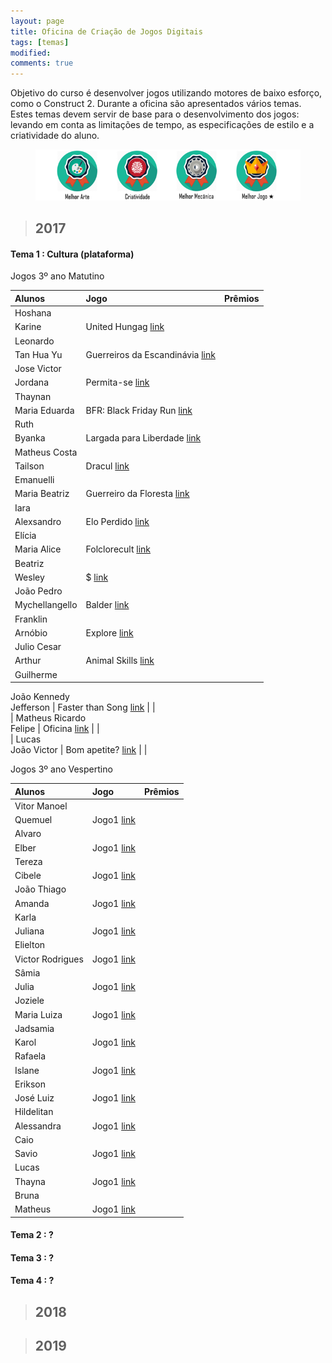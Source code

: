 ```yaml
---
layout: page
title: Oficina de Criação de Jogos Digitais
tags: [temas]
modified: 
comments: true
---
```


Objetivo do curso é desenvolver jogos utilizando motores de baixo esforço, como o Construct 2. Durante a oficina são apresentados vários temas. Estes temas devem servir de base para o desenvolvimento dos jogos: levando em conta as limitações de tempo, as especificações de estilo e a criatividade do aluno.  

<figure>
  <a title="Prêmios"><img src="/images/oficina/premios.png"></a>
</figure>

> ## 2017

#### Tema 1 : Cultura (plataforma)

Jogos 3º ano Matutino  

| Alunos | Jogo | Prêmios |
| :-------------  | :-------------  | :---: |
| Hoshana  
  Karine | United Hungag [link](https://jeovanahoshana.github.io/UnitedHungag) |  |  
| Leonardo  
  Tan Hua Yu | Guerreiros da Escandinávia [link](https://tanhuayu.github.io/Viking) |  |  
| Jose Victor  
Jordana | Permita-se [link](https://zevictor.github.io/Permita-se) |  |  
| Thaynan  
  Maria Eduarda | BFR: Black Friday Run [link](FALTOU) |  |  
| Ruth 
  Byanka | Largada para Liberdade [link](https://cavalcantebya.github.io/Oficina1) |  |  
| Matheus Costa  
  Tailson | Dracul [link](https://tayllson.github.io/Dracul1) |  |  
| Emanuelli  
  Maria Beatriz | Guerreiro da Floresta [link](https://EmanuelliCarine.github.io/GuerreiroDaFloresta1) |  |  
| Iara  
  Alexsandro | Elo Perdido [link](https://Alex-alves.github.io/JogoOficial) |  |  
| Elícia   
  Maria Alice | Folclorecult [link](https://Eliciaa.github.io/Folclorecult) |  |  
| Beatriz  
  Wesley | $ [link](https://wesleylandia.github.io/$) |  |  
| João Pedro  
  Mychellangello | Balder [link](https://bixcoito.github.io/Balder) |  |  
| Franklin  
  Arnóbio | Explore [link](https://ThewordKh.github.io/Explore) |  |  
| Julio Cesar  
  Arthur | Animal Skills [link](https://reiarthursr.github.io/Animal%20Skills) |  |  
| Guilherme  
  João Kennedy  
  Jefferson | Faster than Song [link](https://GuiEgle.github.io/Run1) |  |  
| Matheus Ricardo  
  Felipe | Oficina [link](https://theusricardo.github.io/Oficina) |  |  
| Lucas  
  João Victor | Bom apetite? [link](https://Lucas-Manolo.github.io/Bom%20Apetite!) |  |  

Jogos 3º ano Vespertino  

| Alunos | Jogo | Prêmios |
|:------------- |:-------------|:---:|
| Vitor Manoel  
  Quemuel | Jogo1 [link]() |  |
| Alvaro  
  Elber | Jogo1 [link]() |  |
| Tereza  
  Cibele | Jogo1 [link]() |  |
| João Thiago  
  Amanda | Jogo1 [link]() |  |
| Karla  
  Juliana | Jogo1 [link]() |  |
| Elielton  
  Victor Rodrigues | Jogo1 [link]() |  |
| Sâmia  
  Julia | Jogo1 [link]() |  |
| Joziele  
  Maria Luiza | Jogo1 [link]() |  |
| Jadsamia  
  Karol | Jogo1 [link]() |  |
| Rafaela  
  Islane | Jogo1 [link]() |  |
| Erikson  
  José Luiz | Jogo1 [link]() |  |
| Hildelitan  
  Alessandra | Jogo1 [link]() |  |
| Caio  
  Savio | Jogo1 [link]() |  |
| Lucas  
  Thayna | Jogo1 [link]() |  |
| Bruna  
  Matheus | Jogo1 [link]() |  |
  
#### Tema 2 : ?

#### Tema 3 : ? 

#### Tema 4 : ?
  
> ## 2018


> ## 2019

